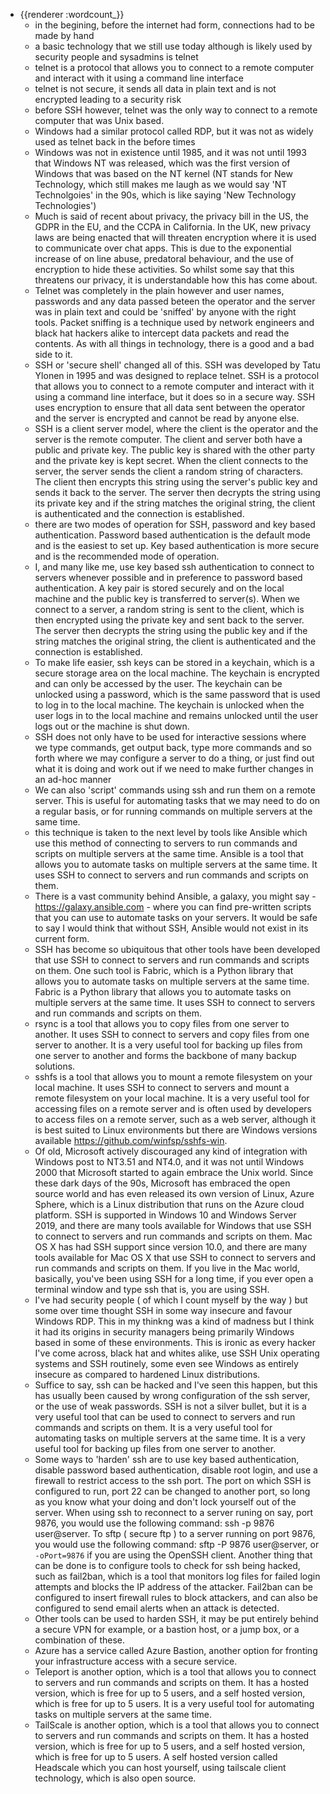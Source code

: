 - {{renderer :wordcount_}}
	- in the begining, before the internet had form, connections had to be made by hand
	- a basic technology that we still use today although is likely used by security people and sysadmins is telnet
	- telnet is a protocol that allows you to connect to a remote computer and interact with it using a command line interface
	- telnet is not secure, it sends all data in plain text and is not encrypted leading to a security risk
	- before SSH however, telnet was the only way to connect to a remote computer that was Unix based. 
	- Windows had a similar protocol called RDP, but it was not as widely used as telnet back in the before times 
	- Windows was not in existence until 1985, and it was not until 1993 that Windows NT was released, which was the first version of Windows that was based on the NT kernel (NT stands for New Technology, which still makes me laugh as we would say 'NT Technolgoies' in the 90s, which is like saying 'New Technology Technologies')
	- Much is said of recent about privacy, the privacy bill in the US, the GDPR in the EU, and the CCPA in California. In the UK, new privacy laws are being enacted that will threaten encryption where it is used to communicate over chat apps. This is due to the exponential increase of on line abuse, predatoral behaviour, and the use of encryption to hide these activities. So whilst some say that this threatens our privacy, it is understandable how this has come about.
	- Telnet was completely in the plain however and user names, passwords and any data passed beteen the operator and the server was in plain text and could be 'sniffed' by anyone with the right tools. Packet sniffing is a technique used by network engineers and black hat hackers alike to intercept data packets and read the contents. As with all things in technology, there is a good and a bad side to it.
	- SSH or 'secure shell' changed all of this. SSH was developed by Tatu Ylonen in 1995 and was designed to replace telnet. SSH is a protocol that allows you to connect to a remote computer and interact with it using a command line interface, but it does so in a secure way. SSH uses encryption to ensure that all data sent between the operator and the server is encrypted and cannot be read by anyone else.
	- SSH is a client server model, where the client is the operator and the server is the remote computer. The client and server both have a public and private key. The public key is shared with the other party and the private key is kept secret. When the client connects to the server, the server sends the client a random string of characters. The client then encrypts this string using the server's public key and sends it back to the server. The server then decrypts the string using its private key and if the string matches the original string, the client is authenticated and the connection is established.
	- there are two modes of operation for SSH, password and key based authentication. Password based authentication is the default mode and is the easiest to set up. Key based authentication is more secure and is the recommended mode of operation.
	- I, and many like me, use key based ssh authentication to connect to servers whenever possible and in preference to password based authentication. A key pair is stored securely and on the local machine and the public key is transferred to server(s). When we connect to a server, a random string is sent to the client, which is then encrypted using the private key and sent back to the server. The server then decrypts the string using the public key and if the string matches the original string, the client is authenticated and the connection is established.
	- To make life easier, ssh keys can be stored in a keychain, which is a secure storage area on the local machine. The keychain is encrypted and can only be accessed by the user. The keychain can be unlocked using a password, which is the same password that is used to log in to the local machine. The keychain is unlocked when the user logs in to the local machine and remains unlocked until the user logs out or the machine is shut down.
	- SSH does not only have to be used for interactive sessions where we type commands, get output back, type more commands and so forth where we may configure a server to do a thing, or just find out what it is doing and work out if we need to make further changes in an ad-hoc manner
	- We can also 'script' commands using ssh and run them on a remote server. This is useful for automating tasks that we may need to do on a regular basis, or for running commands on multiple servers at the same time.
	- this technique is taken to the next level by tools like Ansible which use this method of connecting to servers to run commands and scripts on multiple servers at the same time. Ansible is a tool that allows you to automate tasks on multiple servers at the same time. It uses SSH to connect to servers and run commands and scripts on them. 
	- There is a vast community behind Ansible, a galaxy, you might say - https://galaxy.ansible.com - where you can find pre-written scripts that you can use to automate tasks on your servers. It would be safe to say I would think that without SSH, Ansible would not exist in its current form.
	- SSH has become so ubiquitous that other tools have been developed that use SSH to connect to servers and run commands and scripts on them. One such tool is Fabric, which is a Python library that allows you to automate tasks on multiple servers at the same time. Fabric is a Python library that allows you to automate tasks on multiple servers at the same time. It uses SSH to connect to servers and run commands and scripts on them.
	- rsync is a tool that allows you to copy files from one server to another. It uses SSH to connect to servers and copy files from one server to another. It is a very useful tool for backing up files from one server to another and forms the backbone of many backup solutions.
	- sshfs is a tool that allows you to mount a remote filesystem on your local machine. It uses SSH to connect to servers and mount a remote filesystem on your local machine. It is a very useful tool for accessing files on a remote server and is often used by developers to access files on a remote server, such as a web server, although it is best suited to Linux environments but there are Windows versions available https://github.com/winfsp/sshfs-win. 
	- Of old, Microsoft actively discouraged any kind of integration with Windows post to NT3.51 and NT4.0, and it was not until Windows 2000 that Microsoft started to again embrace the Unix world. Since these dark days of the 90s, Microsoft has embraced the open source world and has even released its own version of Linux, Azure Sphere, which is a Linux distribution that runs on the Azure cloud platform. SSH is supported in Windows 10 and Windows Server 2019, and there are many tools available for Windows that use SSH to connect to servers and run commands and scripts on them. Mac OS X has had SSH support since version 10.0, and there are many tools available for Mac OS X that use SSH to connect to servers and run commands and scripts on them. If you live in the Mac world, basically, you've been using SSH for a long time, if you ever open a terminal window and type ssh that is, you are using SSH.
	- I've had security people ( of which I count myself by the way ) but some over time thought SSH in some way insecure and favour Windows RDP. This in my thinkng was a kind of madness but I think it had its origins in security managers being primarily Windows based in some of these environments. This is ironic as every hacker I've come across, black hat and whites alike, use SSH Unix operating systems and SSH routinely, some even see Windows as entirely insecure as compared to hardened Linux distributions. 
	- Suffice to say, ssh can be hacked and I've seen this happen, but this has usually been caused by wrong configuration of the ssh server, or the use of weak passwords. SSH is not a silver bullet, but it is a very useful tool that can be used to connect to servers and run commands and scripts on them. It is a very useful tool for automating tasks on multiple servers at the same time. It is a very useful tool for backing up files from one server to another.
	- Some ways to 'harden' ssh are to use key based authentication, disable password based authentication, disable root login, and use a firewall to restrict access to the ssh port. The port on which SSH is configured to run, port 22 can be changed to another port, so long as you know what your doing and don't lock yourself out of the server. When using ssh to reconnect to a server runing on say, port 9876, you would use the following command: ssh -p 9876 user@server. To sftp ( secure ftp ) to a server running on port 9876, you would use the following command: sftp -P 9876 user@server, or `-oPort=9876` if you are using the OpenSSH client. Another thing that can be done is to configure tools to check for ssh being hacked, such as fail2ban, which is a tool that monitors log files for failed login attempts and blocks the IP address of the attacker. Fail2ban can be configured to insert firewall rules to block attackers, and can also be configured to send email alerts when an attack is detected.
	- Other tools can be used to harden SSH, it may be put entirely behind a secure VPN for example, or a bastion host, or a jump box, or a combination of these.
	- Azure has a service called Azure Bastion, another option for fronting your infrastructure access with a secure service. 
	- Teleport is another option, which is a tool that allows you to connect to servers and run commands and scripts on them. It has a hosted version, which is free for up to 5 users, and a self hosted version, which is free for up to 5 users. It is a very useful tool for automating tasks on multiple servers at the same time. 
	- TailScale is another option, which is a tool that allows you to connect to servers and run commands and scripts on them. It has a hosted version, which is free for up to 5 users, and a self hosted version, which is free for up to 5 users. A self hosted version called Headscale which you can host yourself, using tailscale client technology, which is also open source.
